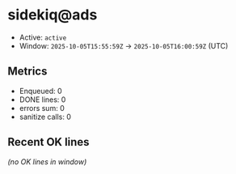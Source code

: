 # sidekiq@ads

- Active: `active`
- Window: `2025-10-05T15:55:59Z` → `2025-10-05T16:00:59Z` (UTC)

## Metrics
- Enqueued: 0
- DONE lines: 0
- errors sum: 0
- sanitize calls: 0

## Recent OK lines
_(no OK lines in window)_
